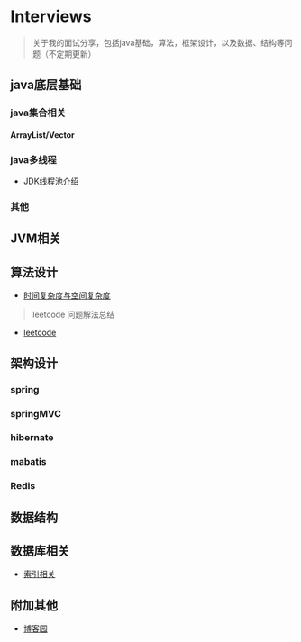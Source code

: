 # Interviews

> 关于我的面试分享，包括java基础，算法，框架设计，以及数据、结构等问题（不定期更新）

## java底层基础
### java集合相关
#### ArrayList/Vector


### java多线程
- [JDK线程池介绍](https://github.com/havenBoy/interview/blob/master/java%E5%BA%95%E5%B1%82%E5%9F%BA%E7%A1%80/%E5%A4%9A%E7%BA%BF%E7%A8%8B/jdk%E7%BA%BF%E7%A8%8B%E6%B1%A0.md)


### 其他



## JVM相关



## 算法设计
- [时间复杂度与空间复杂度](https://github.com/havenBoy/interview/blob/master/%E7%AE%97%E6%B3%95%E8%AE%BE%E8%AE%A1/%E6%97%B6%E9%97%B4%E5%A4%8D%E6%9D%82%E5%BA%A6%E4%B8%8E%E7%A9%BA%E9%97%B4%E5%A4%8D%E6%9D%82%E5%BA%A6.md)

> leetcode 问题解法总结
- [leetcode](https://github.com/havenBoy/LeetCode)


## 架构设计
### spring
### springMVC
### hibernate
### mabatis
### Redis



## 数据结构



## 数据库相关
- [索引相关](https://github.com/havenBoy/interview/blob/master/%E6%95%B0%E6%8D%AE%E5%BA%93%E7%9B%B8%E5%85%B3/%E7%B4%A2%E5%BC%95.md)


## 附加其他
- [博客园](http://www.cnblogs.com/zxx-813/)
